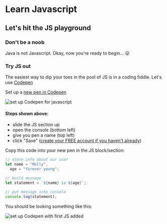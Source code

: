 # Learn Javascript

## Let's hit the JS playground

### Don't be a noob

Java is not Javascript.
Okay, now you're ready to begin... 😛

### Try JS out

The easiest way to dip your toes in the pool of JS is in a coding fiddle. Let's use [Codepen](codepen.io)

Set up a [new pen in Codepen](codepen.io/pen)

![set up Codepen for javascript](stage-0-ready-codepen.gif)

#### Steps shown above:

* slide the JS section up
* open the console (bottom left)
* give you pen a name (top left)
* click "Save" ([create your FREE account if you haven't already](https://codepen.io/accounts/signup/user/free))

Copy this code into your new pen in the JS block/section:

```javascript
// store info about our user
let name = "Molly",
  age = "forever young";

// build message
let statement = `${name} is ${age}`;

// put message into console
console.log(statement);
```

You should be looking something like this:

![set up Codepen with first JS added](stage-0-ready-codepen-js-added.gif)
